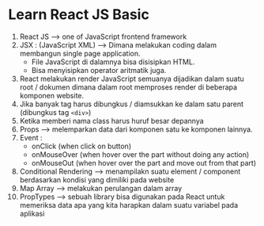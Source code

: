 # Learn React JS Basic

1. React JS --> one of JavaScript frontend framework
2. JSX : (JavaScript XML) -->  Dimana melakukan coding dalam membangun single page application.
   - File JavaScript di dalamnya bisa disisipkan HTML.
   - Bisa menyisipkan operator aritmatik juga.
3. React melakukan render JavaScript semuanya dijadikan dalam suatu root / dokumen dimana dalam root memproses render di beberapa komponen website.
4. Jika banyak tag harus dibungkus / diamsukkan ke dalam satu parent (dibungkus tag `<div>`)
5. Ketika memberi nama class harus huruf besar depannya
6. Props --> melemparkan data dari komponen satu ke komponen lainnya. 
7. Event :
   -  onClick (when click on button)
   -  onMouseOver (when hover over the part without doing any action)
   -  onMouseOut (when hover over the part and move out from that part)
8. Conditional Rendering --> menampilakn suatu element / component berdasarkan kondisi yang dimiliki pada website
9. Map Array --> melakukan perulangan dalam array
10. PropTypes --> sebuah library bisa digunakan pada React untuk memeriksa data apa yang kita harapkan dalam suatu variabel pada aplikasi